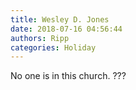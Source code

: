 ```yaml
---
title: Wesley D. Jones
date: 2018-07-16 04:56:44
authors: Ripp
categories: Holiday
---
```


 No one is in this church.
???